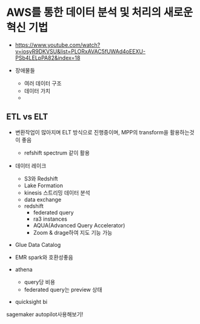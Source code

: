 # AWS를 통한 데이터 분석 및 처리의 새로운 혁신 기법
- https://www.youtube.com/watch?v=iosyR9DKVSU&list=PLORxAVAC5fUWAd4oEEXU-PSb4LELpPA82&index=18


- 장애물들
    - 여러 데이터 구조
    - 데이터 가치
    - 


## ETL vs ELT
- 변환작업이 많아지며 ELT 방식으로 진행중이며, MPP의 transform을 활용하는것이 좋음
    -  refshift spectrum 같이 활용
- 데이터 레이크
    - S3와 Redshift
    - Lake Formation
    - kinesis 스트리밍 데이터 분석
    - data exchange
    - redshift
        - federated query
        - ra3 instances
        - AQUA(Advanced Query Accelerator)
        - Zoom & drage하여 지도 기능 가능

- Glue Data Catalog
- EMR spark와 호환성좋음
- athena
    - query당 비용
    - federated query는 preview 상태
- quicksight bi

sagemaker autopilot사용해보기!
